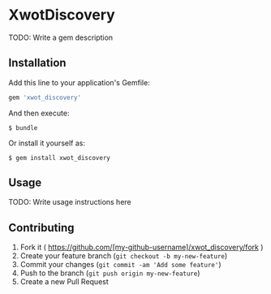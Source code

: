 # XwotDiscovery

TODO: Write a gem description

## Installation

Add this line to your application's Gemfile:

```ruby
gem 'xwot_discovery'
```

And then execute:

    $ bundle

Or install it yourself as:

    $ gem install xwot_discovery

## Usage

TODO: Write usage instructions here

## Contributing

1. Fork it ( https://github.com/[my-github-username]/xwot_discovery/fork )
2. Create your feature branch (`git checkout -b my-new-feature`)
3. Commit your changes (`git commit -am 'Add some feature'`)
4. Push to the branch (`git push origin my-new-feature`)
5. Create a new Pull Request
